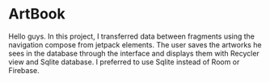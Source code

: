 # ArtBook
Hello guys. In this project, I transferred data between fragments using the navigation compose from jetpack elements. The user saves the artworks he sees in the database through the interface and displays them with Recycler view and Sqlite database. I preferred to use Sqlite instead of Room or Firebase.
